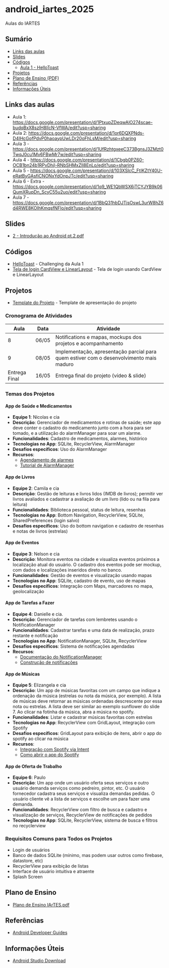 # android_iartes_2025
Aulas do IARTES

## Sumário
- [Links das aulas](#links-das-aulas)
- [Slides](#slides)
- [Códigos](#códigos)
  - [Aula 1 - HelloToast](Códigos/HelloToast)
- [Projetos](#projetos)
- [Plano de Ensino (PDF)](Plano_de_Ensino_IArTES.pdf)
- [Referências](#referências)
- [Informações Úteis](#informações-úteis)

## Links das aulas
- Aula 1: https://docs.google.com/presentation/d/1PtxupZDeqwAlO274scae-budqBxX8szIH8lIcN-VfWA/edit?usp=sharing
- Aula 2: https://docs.google.com/presentation/d/1or6DQXPNds-D4IHcGofPdvP0haoaypUwLDr20oFhLsM/edit?usp=sharing
- Aula 3 - https://docs.google.com/presentation/d/1UfRzhtgxeeC373BgnsJ3ZMzt0TwqJ0cu1Mv6FBwMr7w/edit?usp=sharing
- Aula 4 - https://docs.google.com/presentation/d/1Cbgb0PZ60-OCB1bn24b1RPvDhjl-RNbSHMxZIl8EnLo/edit?usp=sharing
- Aula 5 - https://docs.google.com/presentation/d/103XSlcC_FtIKZtY40U-eRatByGAsfiCNONxYdOnpJTc/edit?usp=sharing
- Aula 6 - Extra - https://docs.google.com/presentation/d/1q9_WE1QbWSX6jTCYJYB9k06QumXRupDn_ScyC55u2uo/edit?usp=sharing
- Aula 7 - https://docs.google.com/presentation/d/1BbQ31hbDJTjsOswL3urW8hZ6d4RWE8KOIhKmqsfNFlo/edit?usp=sharing

## Slides
- [2 - Introdução ao Android pt.2.pdf](Slides/2%20-%20Introdu%C3%A7%C3%A3o%20ao%20Android%20pt.2.pdf)

## Códigos
- [HelloToast](Códigos/HelloToast) - Challenging da Aula 1
- [Tela de login CardView e LinearLayout](Códigos/telaLoginIArTES) - Tela de login usando CardView e LinearLayout

## Projetos
- [Template do Projeto](https://docs.google.com/presentation/d/1ZbU1F5B4DNBWz3wevlcbb4H-XB7uD2siIZAlnq33pzA/edit?usp=sharing) - Template de apresentação do projeto

### Cronograma de Atividades
| Aula | Data | Atividade |
|------|------|-----------|
| 8 | 06/05 | Notifications e mapas, mockups dos projetos e acompanhamento |
| 9 | 08/05 | Implementação, apresentação parcial para quem estiver com o desenvolvimento mais maduro |
| Entrega Final | 16/05 | Entrega final do projeto (vídeo & slide) |

### Temas dos Projetos

#### App de Saúde e Medicamentos
- **Equipe 1**: Nicolas e cia
- **Descrição**: Gerenciador de medicamentos e rotinas de saúde; este app deve conter o cadastro do medicamento junto com a hora para ser tomado, e a utilização do alarmManager para soar um alarme.
- **Funcionalidades**: Cadastro de medicamentos, alarmes, histórico
- **Tecnologias no App**: SQLite, RecyclerView, AlarmManager
- **Desafios específicos**: Uso do AlarmManager
- **Recursos**: 
  - [Agendamento de alarmes](https://developer.android.com/develop/background-work/services/alarms/schedule)
  - [Tutorial de AlarmManager](https://mubaraknative.medium.com/creating-a-alarm-using-alarmmanager-in-android-e27a4283d39f)

#### App de Livros
- **Equipe 2**: Camila e cia
- **Descrição**: Gestão de leituras e livros lidos (IMDB de livros); permitir ver livros avaliados e cadastrar a avaliação de um livro (lido ou na fila para leitura)
- **Funcionalidades**: Biblioteca pessoal, status de leitura, resenhas
- **Tecnologias no App**: Bottom Navigation, RecyclerView, SQLite, SharedPreferences (login salvo)
- **Desafios específicos**: Uso do bottom navigation e cadastro de resenhas e notas de livros (estrelas)

#### App de Eventos
- **Equipe 3**: Nelson e cia
- **Descrição**: Monitora eventos na cidade e visualiza eventos próximos a localização atual do usuário. O cadastro dos eventos pode ser mockup, com dados e localizações inseridos direto no banco.
- **Funcionalidades**: Gestão de eventos e visualização usando mapas
- **Tecnologias no App**: SQLite, cadastro de evento, uso de mapas
- **Desafios específicos**: Integração com Maps, marcadores no mapa, geolocalização

#### App de Tarefas a Fazer
- **Equipe 4**: Danielle e cia.
- **Descrição**: Gerenciador de tarefas com lembretes usando o NotificationManager
- **Funcionalidades**: Cadastrar tarefas e uma data de realização, prazo restante e notificação
- **Tecnologias no App**: NotificationManager, SQLite, RecyclerView
- **Desafios específicos**: Sistema de notificações agendadas
- **Recursos**:
  - [Documentação do NotificationManager](https://developer.android.com/reference/android/app/NotificationManager)
  - [Construção de notificações](https://developer-android-com.translate.goog/develop/ui/views/notifications/build-notification?_x_tr_sl=en&_x_tr_tl=pt&_x_tr_hl=pt&_x_tr_pto=tc)

#### App de Músicas
- **Equipe 5**: Elizangela e cia
- **Descrição**: Um app de músicas favoritas com um campo que indique a ordenação da música (estrelas ou nota da música, por exemplo). A lista de músicas deve retornar as músicas ordenadas descrescente por essa nota ou estrelas. A lista deve ser similar ao exemplo sunflower do slide 7. Ao clicar na fotinha da música, abra a música no spotify.
- **Funcionalidades**: Listar e cadastrar músicas favoritas com estrelas
- **Tecnologias no App**: RecyclerView com GridLayout, integração com Spotify
- **Desafios específicos**: GridLayout para exibição de itens, abrir o app do spotify ao clicar na música
- **Recursos**:
  - [Integração com Spotify via Intent](https://stackoverflow.com/questions/53969855/is-there-a-way-to-start-playing-music-on-spotify-with-an-intent)
  - [Como abrir o app do Spotify](https://community.spotify.com/t5/Android/How-to-lunch-Spotify-app-by-using-Intent-in-Android/td-p/4881574)

#### App de Oferta de Trabalho
- **Equipe 6**: Paulo
- **Descrição**: Um app onde um usuário oferta seus serviços e outro usuário demanda serviços como pedreiro, pintor, etc. O usuário fornecedor cadastra seus serviços e visualiza demandas pedidas. O usuário cliente vê a lista de serviços e escolhe um para fazer uma demanda.
- **Funcionalidades**: RecyclerView com filtro de busca e cadastro e visualização de serviços, RecyclerView de notificações de pedidos
- **Tecnologias no App**: SQLite, RecyclerView, sistema de busca e filtros no recyclerview

### Requisitos Comuns para Todos os Projetos
- Login de usuários
- Banco de dados SQLite (mínimo, mas podem usar outros como firebase, datastore, etc)
- RecyclerView para exibição de listas
- Interface de usuário intuitiva e atraente
- Splash Screen

## Plano de Ensino
- [Plano de Ensino IArTES.pdf](Plano_de_Ensino_IArTES.pdf)

## Referências
- [Android Developer Guides](https://developer.android.com/guide)

## Informações Úteis
- [Android Studio Download](https://developer.android.com/studio)
